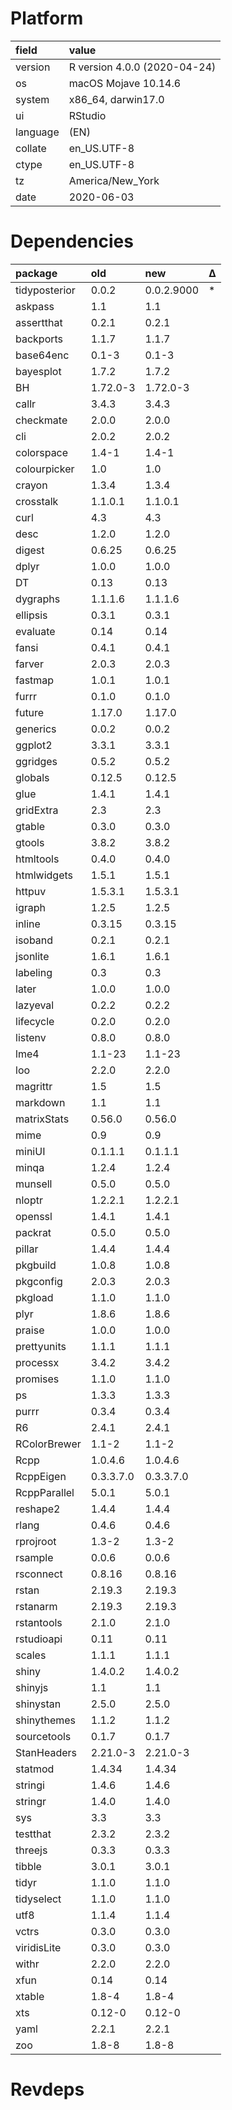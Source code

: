 # Platform

|field    |value                        |
|:--------|:----------------------------|
|version  |R version 4.0.0 (2020-04-24) |
|os       |macOS Mojave 10.14.6         |
|system   |x86_64, darwin17.0           |
|ui       |RStudio                      |
|language |(EN)                         |
|collate  |en_US.UTF-8                  |
|ctype    |en_US.UTF-8                  |
|tz       |America/New_York             |
|date     |2020-06-03                   |

# Dependencies

|package       |old       |new        |Δ  |
|:-------------|:---------|:----------|:--|
|tidyposterior |0.0.2     |0.0.2.9000 |*  |
|askpass       |1.1       |1.1        |   |
|assertthat    |0.2.1     |0.2.1      |   |
|backports     |1.1.7     |1.1.7      |   |
|base64enc     |0.1-3     |0.1-3      |   |
|bayesplot     |1.7.2     |1.7.2      |   |
|BH            |1.72.0-3  |1.72.0-3   |   |
|callr         |3.4.3     |3.4.3      |   |
|checkmate     |2.0.0     |2.0.0      |   |
|cli           |2.0.2     |2.0.2      |   |
|colorspace    |1.4-1     |1.4-1      |   |
|colourpicker  |1.0       |1.0        |   |
|crayon        |1.3.4     |1.3.4      |   |
|crosstalk     |1.1.0.1   |1.1.0.1    |   |
|curl          |4.3       |4.3        |   |
|desc          |1.2.0     |1.2.0      |   |
|digest        |0.6.25    |0.6.25     |   |
|dplyr         |1.0.0     |1.0.0      |   |
|DT            |0.13      |0.13       |   |
|dygraphs      |1.1.1.6   |1.1.1.6    |   |
|ellipsis      |0.3.1     |0.3.1      |   |
|evaluate      |0.14      |0.14       |   |
|fansi         |0.4.1     |0.4.1      |   |
|farver        |2.0.3     |2.0.3      |   |
|fastmap       |1.0.1     |1.0.1      |   |
|furrr         |0.1.0     |0.1.0      |   |
|future        |1.17.0    |1.17.0     |   |
|generics      |0.0.2     |0.0.2      |   |
|ggplot2       |3.3.1     |3.3.1      |   |
|ggridges      |0.5.2     |0.5.2      |   |
|globals       |0.12.5    |0.12.5     |   |
|glue          |1.4.1     |1.4.1      |   |
|gridExtra     |2.3       |2.3        |   |
|gtable        |0.3.0     |0.3.0      |   |
|gtools        |3.8.2     |3.8.2      |   |
|htmltools     |0.4.0     |0.4.0      |   |
|htmlwidgets   |1.5.1     |1.5.1      |   |
|httpuv        |1.5.3.1   |1.5.3.1    |   |
|igraph        |1.2.5     |1.2.5      |   |
|inline        |0.3.15    |0.3.15     |   |
|isoband       |0.2.1     |0.2.1      |   |
|jsonlite      |1.6.1     |1.6.1      |   |
|labeling      |0.3       |0.3        |   |
|later         |1.0.0     |1.0.0      |   |
|lazyeval      |0.2.2     |0.2.2      |   |
|lifecycle     |0.2.0     |0.2.0      |   |
|listenv       |0.8.0     |0.8.0      |   |
|lme4          |1.1-23    |1.1-23     |   |
|loo           |2.2.0     |2.2.0      |   |
|magrittr      |1.5       |1.5        |   |
|markdown      |1.1       |1.1        |   |
|matrixStats   |0.56.0    |0.56.0     |   |
|mime          |0.9       |0.9        |   |
|miniUI        |0.1.1.1   |0.1.1.1    |   |
|minqa         |1.2.4     |1.2.4      |   |
|munsell       |0.5.0     |0.5.0      |   |
|nloptr        |1.2.2.1   |1.2.2.1    |   |
|openssl       |1.4.1     |1.4.1      |   |
|packrat       |0.5.0     |0.5.0      |   |
|pillar        |1.4.4     |1.4.4      |   |
|pkgbuild      |1.0.8     |1.0.8      |   |
|pkgconfig     |2.0.3     |2.0.3      |   |
|pkgload       |1.1.0     |1.1.0      |   |
|plyr          |1.8.6     |1.8.6      |   |
|praise        |1.0.0     |1.0.0      |   |
|prettyunits   |1.1.1     |1.1.1      |   |
|processx      |3.4.2     |3.4.2      |   |
|promises      |1.1.0     |1.1.0      |   |
|ps            |1.3.3     |1.3.3      |   |
|purrr         |0.3.4     |0.3.4      |   |
|R6            |2.4.1     |2.4.1      |   |
|RColorBrewer  |1.1-2     |1.1-2      |   |
|Rcpp          |1.0.4.6   |1.0.4.6    |   |
|RcppEigen     |0.3.3.7.0 |0.3.3.7.0  |   |
|RcppParallel  |5.0.1     |5.0.1      |   |
|reshape2      |1.4.4     |1.4.4      |   |
|rlang         |0.4.6     |0.4.6      |   |
|rprojroot     |1.3-2     |1.3-2      |   |
|rsample       |0.0.6     |0.0.6      |   |
|rsconnect     |0.8.16    |0.8.16     |   |
|rstan         |2.19.3    |2.19.3     |   |
|rstanarm      |2.19.3    |2.19.3     |   |
|rstantools    |2.1.0     |2.1.0      |   |
|rstudioapi    |0.11      |0.11       |   |
|scales        |1.1.1     |1.1.1      |   |
|shiny         |1.4.0.2   |1.4.0.2    |   |
|shinyjs       |1.1       |1.1        |   |
|shinystan     |2.5.0     |2.5.0      |   |
|shinythemes   |1.1.2     |1.1.2      |   |
|sourcetools   |0.1.7     |0.1.7      |   |
|StanHeaders   |2.21.0-3  |2.21.0-3   |   |
|statmod       |1.4.34    |1.4.34     |   |
|stringi       |1.4.6     |1.4.6      |   |
|stringr       |1.4.0     |1.4.0      |   |
|sys           |3.3       |3.3        |   |
|testthat      |2.3.2     |2.3.2      |   |
|threejs       |0.3.3     |0.3.3      |   |
|tibble        |3.0.1     |3.0.1      |   |
|tidyr         |1.1.0     |1.1.0      |   |
|tidyselect    |1.1.0     |1.1.0      |   |
|utf8          |1.1.4     |1.1.4      |   |
|vctrs         |0.3.0     |0.3.0      |   |
|viridisLite   |0.3.0     |0.3.0      |   |
|withr         |2.2.0     |2.2.0      |   |
|xfun          |0.14      |0.14       |   |
|xtable        |1.8-4     |1.8-4      |   |
|xts           |0.12-0    |0.12-0     |   |
|yaml          |2.2.1     |2.2.1      |   |
|zoo           |1.8-8     |1.8-8      |   |

# Revdeps

